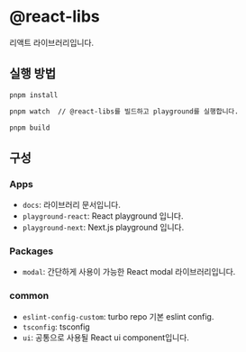 # @react-libs

리액트 라이브러리입니다.

## 실행 방법

```sh
pnpm install

pnpm watch  // @react-libs를 빌드하고 playground를 실행합니다.

pnpm build
```

## 구성

### Apps
- `docs`: 라이브러리 문서입니다.
- `playground-react`: React playground 입니다.
- `playground-next`: Next.js playground 입니다.
### Packages

- `modal`: 간단하게 사용이 가능한 React modal 라이브러리입니다.

### common
- `eslint-config-custom`: turbo repo 기본 eslint config.
- `tsconfig`: tsconfig  
- `ui`: 공통으로 사용될 React ui component입니다.


